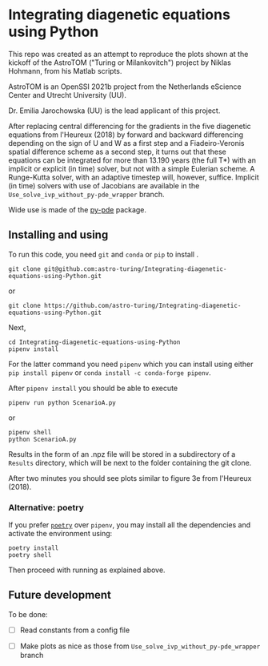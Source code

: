 # Integrating diagenetic equations using Python

This repo was created as an attempt to reproduce the plots shown at the kickoff of the AstroTOM ("Turing or Milankovitch") project by Niklas Hohmann, from his Matlab scripts. 

AstroTOM is an OpenSSI 2021b project from the Netherlands eScience Center and Utrecht University (UU).

Dr. Emilia Jarochowska (UU) is the lead applicant of this project.

After replacing central differencing for the gradients in the five diagenetic equations from l'Heureux (2018) by forward and backward differencing depending on the sign of U and W as a first step and a Fiadeiro-Veronis spatial difference scheme as a second step, it turns out that these equations can be integrated for more than 13.190 years (the full T*) with an implicit or explicit (in time) solver, but not with a simple Eulerian scheme. A Runge-Kutta solver, with an adaptive timestep will, however, suffice.
Implicit (in time) solvers with use of Jacobians are available in the `Use_solve_ivp_without_py-pde_wrapper` branch.

Wide use is made of the [py-pde](https://py-pde.readthedocs.io/en/latest/) package.

## Installing and using
To run this code, you need `git` and `conda` or `pip` to install .
```
git clone git@github.com:astro-turing/Integrating-diagenetic-equations-using-Python.git
```
or 
```
git clone https://github.com/astro-turing/Integrating-diagenetic-equations-using-Python.git
```
Next,
```
cd Integrating-diagenetic-equations-using-Python
pipenv install
```

For the latter command you need `pipenv` which you can install
using either
`pip install pipenv`
or
`conda install -c conda-forge pipenv`.

After `pipenv install` you should be able to execute

```
pipenv run python ScenarioA.py
```
or

```
pipenv shell
python ScenarioA.py
```
Results in the form of an .npz file will be stored in a subdirectory of a `Results` directory, which will be next to the folder containing the git clone.

After two minutes you should see plots similar to figure 3e from l'Heureux (2018).

### Alternative: poetry
If you prefer [`poetry`](https://python-poetry.org/) over `pipenv`, you may install all the dependencies and activate the environment using:

```
poetry install
poetry shell
```

Then proceed with running as explained above.

## Future development

To be done:
- [ ] Read constants from a config file
- [ ] Make plots as nice as those from `Use_solve_ivp_without_py-pde_wrapper` branch

